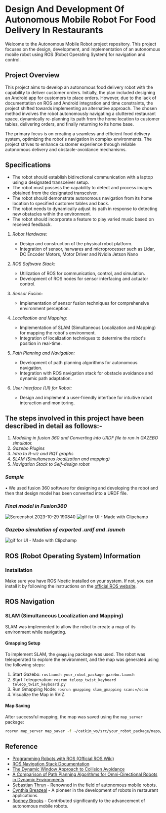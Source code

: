 # Design And Development Of Autonomous Mobile Robot For Food Delivery In Restaurants

Welcome to the Autonomous Mobile Robot project repository. This project focuses on the design, development, and implementation of an autonomous mobile robot using ROS (Robot Operating System) for navigation and control.

## Project Overview

This project aims to develop an autonomous food delivery robot with the capability to deliver customer orders. Initially, the plan included designing an Android app for customers to place orders. However, due to the lack of documentation on ROS and Android integration and time constraints, the project shifted towards implementing an alternative approach. The chosen method involves the robot autonomously navigating a cluttered restaurant space, dynamically re-planning its path from the home location to customer tables, delivering orders, and finally returning to its home base.

The primary focus is on creating a seamless and efficient food delivery system, optimizing the robot's navigation in complex environments. The project strives to enhance customer experience through reliable autonomous delivery and obstacle-avoidance mechanisms.


## Specifications
* The robot should establish bidirectional communication with a laptop using a designated transceiver setup.
* The robot must possess the capability to detect and process images obtained from the designated transceiver.
* The robot should demonstrate autonomous navigation from its home location to specified customer tables and back.
* The robot needs to dynamically adjust its path in response to detecting new obstacles within the environment.
* The robot should incorporate a feature to play varied music based on received feedback.

1. *Robot Hardware:*
   - Design and construction of the physical robot platform.
   - Integration of sensor, harwares and microprocesser such as Lidar, DC Encoder Motors, Motor Driver and  Nvidia Jetson Nano

2. *ROS Software Stack:*
   - Utilization of ROS for communication, control, and simulation.
   - Development of ROS nodes for sensor interfacing and actuator control.

3. *Sensor Fusion:*
   - Implementation of sensor fusion techniques for comprehensive environment perception.

4. *Localization and Mapping:*
   - Implementation of SLAM (Simultaneous Localization and Mapping) for mapping the robot's environment.
   - Integration of localization techniques to determine the robot's position in real-time.

5. *Path Planning and Navigation:*
   - Development of path planning algorithms for autonomous navigation.
   - Integration with ROS navigation stack for obstacle avoidance and dynamic path adaptation.

6. *User Interface (UI) for Robot:*
   - Design and implement a user-friendly interface for intuitive robot interaction and monitoring.

## The steps involved in this project have been described in detail as follows:-

1. *Modeling in fusion 360 and Converting into URDF file to run in GAZEBO simulator.*
2. *Gazebo Plugins*
3. *Intro to R-viz and RQT graphs*
4. *SLAM (Simultaneous localization and mapping)*
5. *Navigation Stack to Self-design robot*

### *Sample*

•  We used fusion 360 software for designing and developing the robot and then that design model has been converted into a URDF file.

### *Final model in Fusion360*

![Screenshot 2023-10-29 190840](https://github.com/Vikeesalunkhe/Desing_And_Development_of_Autonomous_Mobile_Robot/assets/117392336/221de9c6-b8cd-45f7-80aa-fd29c70808b5)
![gif for UI - Made with Clipchamp](https://github.com/Vikeesalunkhe/Desing_And_Development_of_Autonomous_Mobile_Robot/assets/117392336/d119f21b-0a5f-4722-90f9-97bc45177634)

### *Gazebo simulation of exported .urdf and .launch*

![gif for UI - Made with Clipchamp](https://github.com/Vikeesalunkhe/Desing_And_Development_of_Autonomous_Mobile_Robot/assets/117392336/3e7f9ba0-9e5d-4975-9d8d-04642a499fbb)

## ROS (Robot Operating System) Information

### Installation

Make sure you have ROS Noetic installed on your system. If not, you can install it by following the instructions on the [official ROS website](http://wiki.ros.org/noetic/Installation).

## ROS Navigation

### SLAM (Simultaneous Localization and Mapping)

SLAM was implemented to allow the robot to create a map of its environment while navigating.

#### Gmapping Setup

To implement SLAM, the `gmapping` package was used. The robot was teleoperated to explore the environment, and the map was generated using the following steps:

1. Start Gazebo: `roslaunch your_robot_package gazebo.launch`
2. Start Teleoperation: `rosrun teleop_twist_keyboard teleop_twist_keyboard.py`
3. Run Gmapping Node: `rosrun gmapping slam_gmapping scan:=/scan`
4. Visualize the Map in RVIZ.

#### Map Saving

After successful mapping, the map was saved using the `map_server` package:

```bash
rosrun map_server map_saver -f ~/catkin_ws/src/your_robot_package/maps/map_name
```

## Reference
* [Programming Robots with ROS (Official ROS Wiki)](https://wiki.ros.org/)
* [ROS Navigation Stack Documentation](https://wiki.ros.org/navigation)
* [The Dynamic Window Approach to Collision Avoidance](https://ieeexplore.ieee.org/document/580977/)
* [A Comparison of Path Planning Algorithms for Omni-Directional Robots in Dynamic Environments](https://ieeexplore.ieee.org/document/4133821/)
* [Sebastian Thrun](https://en.wikipedia.org/wiki/Sebastian_Thrun) - Renowned in the field of autonomous mobile robots.
* [Cynthia Breazeal](https://en.wikipedia.org/wiki/Cynthia_Breazeal) - A pioneer in the development of robots in restaurant applications.
* [Rodney Brooks](https://en.wikipedia.org/wiki/Rodney_Brooks) - Contributed significantly to the advancement of autonomous mobile robots.

